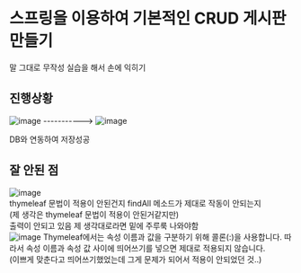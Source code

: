 # 스프링을 이용하여 기본적인 CRUD 게시판 만들기 
말 그대로 무작성 실습을 해서 손에 익히기

## 진행상황

![image](https://user-images.githubusercontent.com/94429120/220396667-30657674-d57c-4b0c-9e3c-629b2ab681ca.png)     ----------->       ![image](https://user-images.githubusercontent.com/94429120/220396794-af9e772d-f6f8-4969-b54a-bcb62e767d62.png)

DB와 연동하여 저장성공

## 잘 안된 점

![image](https://user-images.githubusercontent.com/94429120/220397418-7dc2307d-4f30-4736-8e67-a74c26495245.png)
<br>
thymeleaf 문법이 적용이 안된건지 findAll 메소드가 제대로 작동이 안되는지 
<br>(제 생각은 thymeleaf 문법이 적용이 안된거같지만)
<br>출력이 안되고 있음 제 생각대로라면 밑에 주루룩 나와야함
<br>
![image](https://user-images.githubusercontent.com/94429120/220525217-52fd4fb3-c41d-474e-8215-bbd0f2e81683.png)
Thymeleaf에서는 속성 이름과 값을 구분하기 위해 콜론(:)을 사용합니다. 따라서 속성 이름과 속성 값 사이에 띄어쓰기를 넣으면 제대로 적용되지 않습니다.<br>
(이쁘게 맞춘다고 띄어쓰기했었는데 그게 문제가 되어서 적용이 안되었던 것..)
